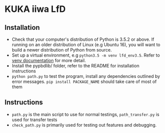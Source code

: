 # KUKA iiwa LfD

## Installation

* Check that your computer's distribution of Python is 3.5.2 or above. If running on an older distribution of Linux (e.g Ubuntu 16), you will want to build a newer distribution of Python from source.
* Set up a virtual environment, e.g `python3.5 -m venv lfd_env3.5`. Refer to [venv documentation](https://docs.python.org/3/tutorial/venv.html) for more detail.
* Install the pypbdlib/ folder, refer to the README for installation instructions
* `python path.py` to test the program, install any dependencies outlined by error messages. `pip install PACKAGE_NAME` should take care of most of them

## Instructions

* `path.py` is the main script to use for normal testings, `path_transfer.py` is used for transfer tests
* `check_path.py` is primarily used for testing out features and debugging. 
  
